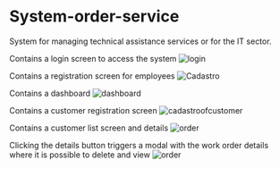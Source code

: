 # System-order-service
System for managing technical assistance services or for the IT sector.

Contains a login screen to access the system
![login](https://user-images.githubusercontent.com/75453738/215848366-97993774-0930-4658-b75d-73b461a33b2c.png)

Contains a registration screen for employees
![Cadastro](https://user-images.githubusercontent.com/75453738/214470497-36656af4-c2b6-452f-a1ce-1d62f7f357b0.jpg)

Contains a dashboard
![dashboard](https://user-images.githubusercontent.com/75453738/215821714-dc4fdb43-611a-4145-bcb7-6853fb58689b.png)

Contains a customer registration screen
![cadastroofcustomer](https://user-images.githubusercontent.com/75453738/215367418-e5586ffc-0a2e-4788-9139-9c656a8861a8.png)

Contains a customer list screen and details
![order](https://user-images.githubusercontent.com/75453738/215367020-ed2c238e-3ef4-4f98-b97c-f21279379ace.png)

Clicking the details button triggers a modal with the work order details where it is possible to delete and view
![order](https://user-images.githubusercontent.com/75453738/215848745-ed56e859-ba67-4dfb-81fd-7b6d0f5b8a8c.jpg)
